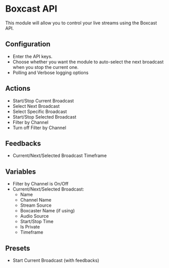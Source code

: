 # Boxcast API

This module will allow you to control your live streams using the Boxcast API.

## Configuration

-   Enter the API keys.
-   Choose whether you want the module to auto-select the next broadcast when you stop the current one.
-   Polling and Verbose logging options

## Actions

-   Start/Stop Current Broadcast
-   Select Next Broadcast
-   Select Specific Broadcast
-   Start/Stop Selected Broadcast
-   Filter by Channel
-   Turn off Filter by Channel

## Feedbacks

-   Current/Next/Selected Broadcast Timeframe

## Variables

-   Filter by Channel is On/Off
-   Current/Next/Selected Broadcast:
    -   Name
    -   Channel Name
    -   Stream Source
    -   Boxcaster Name (if using)
    -   Audio Source
    -   Start/Stop Time
    -   Is Private
    -   Timeframe

## Presets

-   Start Current Broadcast (with feedbacks)
